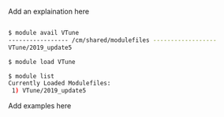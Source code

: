 Add an explaination here 
```sh

$ module avail VTune
----------------- /cm/shared/modulefiles ------------------
VTune/2019_update5  

$ module load VTune

$ module list
Currently Loaded Modulefiles:
 1) VTune/2019_update5  
```
Add examples here
